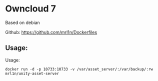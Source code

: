 Owncloud 7
===========

Based on debian

Github: https://github.com/mrl1n/Dockerfiles

Usage:
-----------

Usage:

```
docker run -d -p 10733:10733 -v /var/asset_server/:/var/backup/:rw mrl1n/unity-asset-server
```

